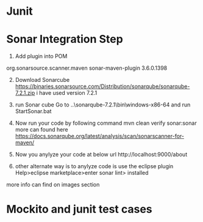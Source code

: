 # Junit

# Sonar Integration Step 
1. Add plugin into POM
<plugin>
				<groupId>org.sonarsource.scanner.maven</groupId>
				<artifactId>sonar-maven-plugin</artifactId>
				<version>3.6.0.1398</version>
			</plugin>

2. Download Sonarcube
https://binaries.sonarsource.com/Distribution/sonarqube/sonarqube-7.2.1.zip
i have used version 7.2.1

3. run Sonar cube
Go to ..\sonarqube-7.2.1\bin\windows-x86-64 and run StartSonar.bat

4. Now run your code by following command
mvn clean verify sonar:sonar
more can found here https://docs.sonarqube.org/latest/analysis/scan/sonarscanner-for-maven/

5. Now you anylyze your code at below url
http://localhost:9000/about

6. other alternate way is to anylyze code is use the eclipse plugin
Help>eclipse marketplace>enter sonar lint> installed

more info can find on images section


# Mockito and junit test cases

